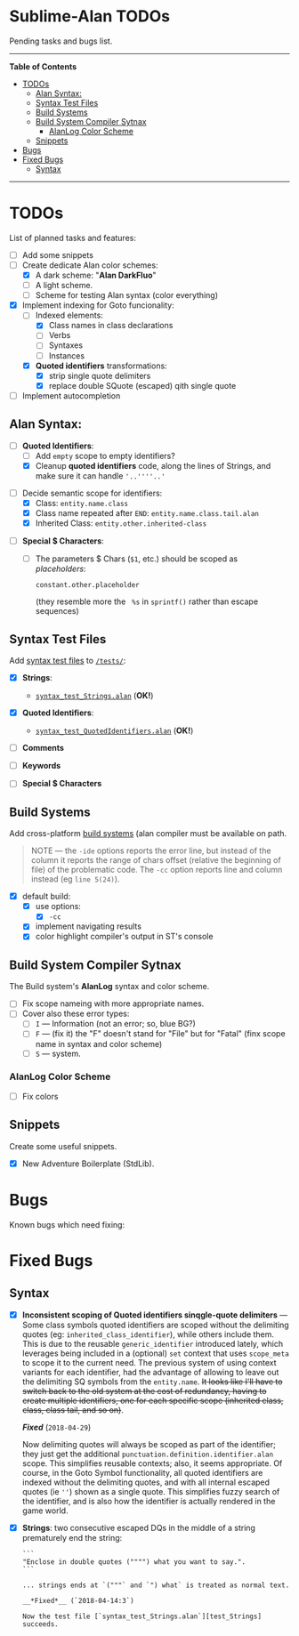 # Sublime-Alan TODOs

Pending tasks and bugs list.


-----

**Table of Contents**

<!-- MarkdownTOC autolink="true" bracket="round" autoanchor="false" lowercase="only_ascii" uri_encoding="true" levels="1,2,3" -->

- [TODOs](#todos)
    - [Alan Syntax:](#alan-syntax)
    - [Syntax Test Files](#syntax-test-files)
    - [Build Systems](#build-systems)
    - [Build System Compiler Sytnax](#build-system-compiler-sytnax)
        - [AlanLog Color Scheme](#alanlog-color-scheme)
    - [Snippets](#snippets)
- [Bugs](#bugs)
- [Fixed Bugs](#fixed-bugs)
    - [Syntax](#syntax)

<!-- /MarkdownTOC -->

-----

# TODOs

List of planned tasks and features:

- [ ] Add some snippets
- [ ] Create dedicate Alan color schemes:
    + [x] A dark scheme: "__Alan DarkFluo__"
    + [ ] A light scheme.
    + [ ] Scheme for testing Alan syntax (color everything)
- [x] Implement indexing for Goto funcionality:
    + [ ] Indexed elements:
        * [x] Class names in class declarations
        * [ ] Verbs
        * [ ] Syntaxes
        * [ ] Instances
    + [x] __Quoted identifiers__ transformations:
        * [x] strip single quote delimiters
        * [x] replace double SQuote (escaped) qith single quote
- [ ] Implement autocompletion

## Alan Syntax:

+ [ ] __Quoted Identifiers__:
    * [ ] Add `empty` scope to empty identifiers?
    * [x] Cleanup __quoted identifiers__ code, along the lines of Strings, and make sure it can handle `'..''''..'`
- [ ] Decide semantic scope for identifiers:
    + [x] Class: `entity.name.class`
    + [x] Class name repeated after `END`: `entity.name.class.tail.alan`
    + [x] Inherited Class: `entity.other.inherited-class`
+ [ ] __Special $ Characters__:
    * [ ] The parameters $ Chars (`$1`, etc.) should be scoped as _placeholders_:

        ```
        constant.other.placeholder
        ```

        (they resemble more the ` %s` in `sprintf()` rather than escape sequences)

## Syntax Test Files

Add [syntax test files][ST3Docs syntax test] to [`/tests/`][tests]:

+ [x] __Strings__:
    * [`syntax_test_Strings.alan`][test_Strings] (__OK!__)
+ [x] __Quoted Identifiers__:
    * [`syntax_test_QuotedIdentifiers.alan`][test_QuotedIdentifiers] (__OK!__)
+ [ ] __Comments__
+ [ ] __Keywords__
+ [ ] __Special $ Characters__


[ST3Docs syntax test]: https://www.sublimetext.com/docs/3/syntax.html#testing "See Sublime Text 3 official documentation for this topic"

[tests]: ./tests/ "See 'tests' folder"
[test_Strings]: ./tests/syntax_test_Strings.alan "Open file..."
[test_QuotedIdentifiers]: ./tests/syntax_test_QuotedIdentifiers.alan "Open file..."

## Build Systems

Add cross-platform [build systems][ST3Docs BuildSys] (alan compiler must be available on path.

> NOTE — the `-ide` options reports the error line, but instead of the column it reports the range of chars offset (relative the beginning of file) of the problematic code. The `-cc` option reports line and column instead (eg `line 5(24)`).

- [x] default build:
    + [x] use options:
        * [x] `-cc`
    + [x] implement navigating results
    + [x] color highlight compiler's output in ST's console

[ST3Docs BuildSys]: http://www.sublimetext.com/docs/3/build_systems.html "See Sublime Text 3 official documentation for this topic"

## Build System Compiler Sytnax

The Build system's __AlanLog__ syntax and color scheme.

- [ ] Fix scope nameing with more appropriate names.
- [ ] Cover also these error types:
    + [ ] `I` — Information (not an error; so, blue BG?)
    + [ ] `F` — (fix it) the "F" doesn't stand for "File" but for "Fatal" (finx scope name in syntax and color scheme)
    + [ ] `S` — system.

### AlanLog Color Scheme

- [ ] Fix colors

## Snippets

Create some useful snippets. 

- [x] New Adventure Boilerplate (StdLib).

# Bugs

Known bugs which need fixing:

# Fixed Bugs

## Syntax


- [x]  __Inconsistent scoping of Quoted identifiers sinqgle-quote delimiters__ — Some class symbols quoted identifiers are scoped without the delimiting quotes (eg: `inherited_class_identifier`), while others include them. This is due to the reusable `generic_identifier` introduced lately, which leverages being included in a (optional) `set` context that uses `scope_meta` to scope it to the current need. The previous system of using context variants for each identifier, had the advantage of allowing to leave out the delimiting SQ symbols from the `entity.name`. ~~It looks like I'll have to switch back to the old system at the cost of redundancy, having to create multiple identifiers, one for each specific scope (inherited class, class, class tail, and so on)~~.

      __*Fixed*__ (`2018-04-29`)

      Now delimiting quotes will always be scoped as part of the identifier; they just get the additional `punctuation.definition.identifier.alan` scope. This simplifies reusable contexts; also, it seems appropriate. Of course, in the Goto Symbol functionality, all quoted identifiers are indexed without the delimiting quotes, and with all internal escaped quotes (ie `''`) shown as a single quote. This simplifies fuzzy search of the identifier, and is also how the identifier is actually rendered in the game world.
 

- [x] __Strings__: two consecutive escaped DQs in the middle of a string prematurely end the string:

      ```
      "Enclose in double quotes ("""") what you want to say.".
      ```

      ... strings ends at `("""` and `") what` is treated as normal text.

      __*Fixed*__ (`2018-04-14:3`)

      Now the test file [`syntax_test_Strings.alan`][test_Strings] succeeds.
